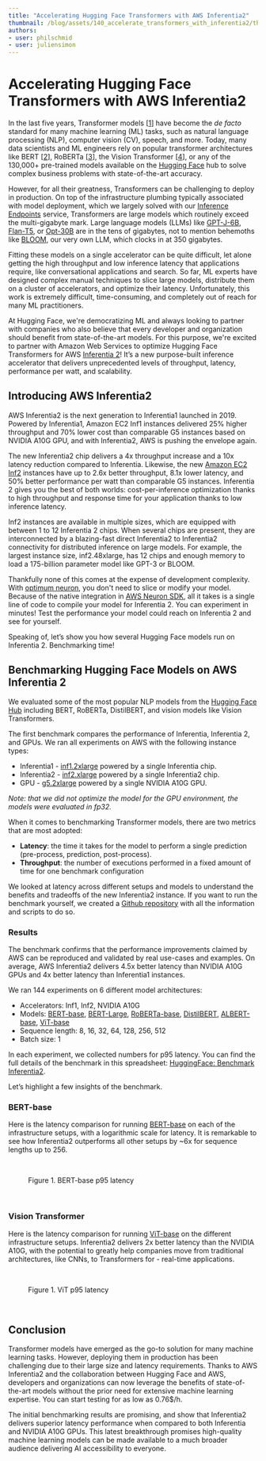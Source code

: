 ```yaml
---
title: "Accelerating Hugging Face Transformers with AWS Inferentia2" 
thumbnail: /blog/assets/140_accelerate_transformers_with_inferentia2/thumbnail.png
authors:
- user: philschmid
- user: juliensimon
---
```


# Accelerating Hugging Face Transformers with AWS Inferentia2


<script async defer src="https://unpkg.com/medium-zoom-element@0/dist/medium-zoom-element.min.js"></script>

In the last five years, Transformer models [[1](https://huggingface.co/papers/1706.03762)] have become the _de facto_ standard for many machine learning (ML) tasks, such as natural language processing (NLP), computer vision (CV),  speech, and more. Today, many data scientists and ML engineers rely on popular transformer architectures like BERT [[2](https://huggingface.co/papers/1810.04805)], RoBERTa [[3](https://huggingface.co/papers/1907.11692)], the Vision Transformer [[4](https://huggingface.co/papers/2010.11929)], or any of the 130,000+ pre-trained models available on the [Hugging Face](https://huggingface.co) hub to solve complex business problems with state-of-the-art accuracy.

However, for all their greatness, Transformers can be challenging to deploy in production. On top of the infrastructure plumbing typically associated with model deployment, which we largely solved with our [Inference Endpoints](https://huggingface.co/inference-endpoints) service, Transformers are large models which routinely exceed the multi-gigabyte mark. Large language models (LLMs) like [GPT-J-6B](https://huggingface.co/EleutherAI/gpt-j-6B), [Flan-T5](https://huggingface.co/google/flan-t5-xxl), or [Opt-30B](https://huggingface.co/facebook/opt-30b) are in the tens of gigabytes, not to mention behemoths like [BLOOM](https://huggingface.co/bigscience/bloom), our very own LLM, which clocks in at 350 gigabytes. 

Fitting these models on a single accelerator can be quite difficult, let alone getting the high throughput and low inference latency that applications require, like conversational applications and search. So far, ML experts have designed complex manual techniques to slice large models, distribute them on a cluster of accelerators, and optimize their latency. Unfortunately, this work is extremely difficult, time-consuming, and completely out of reach for many ML practitioners. 

At Hugging Face, we're democratizing ML and always looking to partner with companies who also believe that every developer and organization should benefit from state-of-the-art models. For this purpose, we're excited to partner with Amazon Web Services to optimize Hugging Face Transformers for AWS [Inferentia 2](https://aws.amazon.com/machine-learning/inferentia/)! It’s a new purpose-built inference accelerator that delivers unprecedented levels of throughput, latency, performance per watt, and scalability.

## Introducing AWS Inferentia2

AWS Inferentia2 is the next generation to Inferentia1 launched in 2019. Powered by Inferentia1, Amazon EC2 Inf1 instances delivered 25% higher throughput and 70% lower cost than comparable G5 instances based on NVIDIA A10G GPU, and with Inferentia2, AWS is pushing the envelope again. 

The new Inferentia2 chip delivers a 4x throughput increase and a 10x latency reduction compared to Inferentia. Likewise, the new [Amazon EC2 Inf2](https://aws.amazon.com/de/ec2/instance-types/inf2/) instances have up to 2.6x better throughput, 8.1x lower latency, and 50% better performance per watt than comparable G5 instances. Inferentia 2 gives you the best of both worlds: cost-per-inference optimization thanks to high throughput and response time for your application thanks to low inference latency.

Inf2 instances are available in multiple sizes, which are equipped with between 1 to 12 Inferentia 2 chips. When several chips are present, they are interconnected by a blazing-fast direct Inferentia2 to Inferentia2 connectivity for distributed inference on large models. For example, the largest instance size, inf2.48xlarge, has 12 chips and enough memory to load a 175-billion parameter model like GPT-3 or BLOOM.

Thankfully none of this comes at the expense of development complexity. With [optimum neuron](https://github.com/huggingface/optimum-neuron), you don't need to slice or modify your model. Because of the native integration in [AWS Neuron SDK](https://github.com/aws-neuron/aws-neuron-sdk), all it takes is a single line of code to compile your model for Inferentia 2. You can experiment in minutes! Test the performance your model could reach on Inferentia 2 and see for yourself.

Speaking of, let’s show you how several Hugging Face models run on Inferentia 2. Benchmarking time!

## Benchmarking Hugging Face Models on AWS Inferentia 2

We evaluated some of the most popular NLP models from the [Hugging Face Hub](https://huggingface.co/models) including BERT, RoBERTa, DistilBERT, and vision models like Vision Transformers.  

The first benchmark compares the performance of Inferentia, Inferentia 2, and GPUs. We ran all experiments on AWS with the following instance types: 
* Inferentia1 - [inf1.2xlarge](https://aws.amazon.com/ec2/instance-types/inf1/?nc1=h_ls) powered by a single Inferentia chip.
* Inferentia2 - [inf2.xlarge](https://aws.amazon.com/ec2/instance-types/inf2/?nc1=h_ls) powered by a single Inferentia2 chip.
* GPU - [g5.2xlarge](https://aws.amazon.com/ec2/instance-types/g5/) powered by a single NVIDIA A10G GPU.

_Note: that we did not optimize the model for the GPU environment, the models were evaluated in fp32._

When it comes to benchmarking Transformer models, there are two metrics that are most adopted:
* **Latency**: the time it takes for the model to perform a single prediction (pre-process, prediction, post-process).
* **Throughput**: the number of executions performed in a fixed amount of time for one benchmark configuration

We looked at latency across different setups and models to understand the benefits and tradeoffs of the new Inferentia2 instance. If you want to run the benchmark yourself, we created a [Github repository](https://github.com/philschmid/aws-neuron-samples/tree/main/benchmark) with all the information and scripts to do so. 

### Results

The benchmark confirms that the performance improvements claimed by AWS can be reproduced and validated by real use-cases and examples. On average, AWS Inferentia2 delivers 4.5x better latency than NVIDIA A10G GPUs and 4x better latency than Inferentia1 instances. 

We ran 144 experiments on 6 different model architectures:
* Accelerators: Inf1, Inf2, NVIDIA A10G
* Models: [BERT-base](https://huggingface.co/bert-base-uncased), [BERT-Large](https://huggingface.co/bert-large-uncased), [RoBERTa-base](https://huggingface.co/roberta-base), [DistilBERT](https://huggingface.co/distilbert-base-uncased), [ALBERT-base](https://huggingface.co/albert-base-v2), [ViT-base](https://huggingface.co/google/vit-base-patch16-224)
* Sequence length: 8, 16, 32, 64, 128, 256, 512
* Batch size: 1

In each experiment, we collected numbers for p95 latency. You can find the full details of the benchmark in this spreadsheet: [HuggingFace: Benchmark Inferentia2](https://docs.google.com/spreadsheets/d/1AULEHBu5Gw6ABN8Ls6aSB2CeZyTIP_y5K7gC7M3MXqs/edit?usp=sharing).

Let’s highlight a few insights of the benchmark.

### BERT-base

Here is the latency comparison for running [BERT-base](https://huggingface.co/bert-base-uncased) on each of the infrastructure setups, with a logarithmic scale for latency. It is remarkable to see how Inferentia2 outperforms all other setups by ~6x for sequence lengths up to 256. 

<br>
<figure class="image table text-center m-0 w-full">
  <medium-zoom background="rgba(0,0,0,.7)" alt="BERT-base p95 latency" src="assets/140_accelerate_transformers_with_inferentia2/bert.png"></medium-zoom>
  <figcaption>Figure 1. BERT-base p95 latency</figcaption>
</figure>
<br>



### Vision Transformer

Here is the latency comparison for running [ViT-base](https://huggingface.co/google/vit-base-patch16-224) on the different infrastructure setups. Inferentia2 delivers 2x better latency than the NVIDIA A10G, with the potential to greatly help companies move from traditional architectures, like CNNs, to Transformers for - real-time applications.

<br>
<figure class="image table text-center m-0 w-full">
  <medium-zoom background="rgba(0,0,0,.7)" alt="ViT p95 latency" src="assets/140_accelerate_transformers_with_inferentia2/vit.png"></medium-zoom>
  <figcaption>Figure 1. ViT p95 latency</figcaption>
</figure>
<br>


## Conclusion

Transformer models have emerged as the go-to solution for many machine learning tasks. However, deploying them in production has been challenging due to their large size and latency requirements. Thanks to AWS Inferentia2 and the collaboration between Hugging Face and AWS, developers and organizations can now leverage the benefits of state-of-the-art models without the prior need for extensive machine learning expertise. You can start testing for as low as 0.76$/h.

The initial benchmarking results are promising, and show that Inferentia2 delivers superior latency performance when compared to both Inferentia and NVIDIA A10G GPUs. This latest breakthrough promises high-quality machine learning models can be made available to a much broader audience delivering AI accessibility to everyone. 